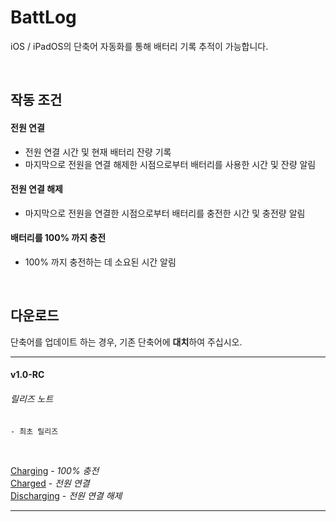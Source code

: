 # BattLog
iOS / iPadOS의 단축어 자동화를 통해 배터리 기록 추적이 가능합니다.

<br/>

## 작동 조건
#### **전원 연결**
- 전원 연결 시간 및 현재 배터리 잔량 기록
- 마지막으로 전원을 연결 해제한 시점으로부터 배터리를 사용한 시간 및 잔량 알림

#### **전원 연결 해제**
- 마지막으로 전원을 연결한 시점으로부터 배터리를 충전한 시간 및 충전량 알림

#### **배터리를 100% 까지 충전**
- 100% 까지 충전하는 데 소요된 시간 알림

<br/>

## **다운로드**
단축어를 업데이트 하는 경우, 기존 단축어에 **대치**하여 주십시오.
___
#### v1.0-RC
###### 릴리즈 노트
    - 최초 릴리즈

<br/>

[Charging](https://www.icloud.com/shortcuts/bc201d70c43d45b1bcb8bcf454688a73) - *100% 충전*  
[Charged](https://www.icloud.com/shortcuts/b466074375984700b416c2a1c6560813) - *전원 연결*  
[Discharging](https://www.icloud.com/shortcuts/29c4c2ad78c841f1ba210ef33cb0d0b8) - *전원 연결 해제*
___
